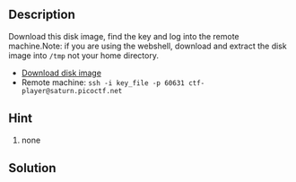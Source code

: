 
## Description

Download this disk image, find the key and log into the remote machine.Note: if you are using the webshell, download and extract the disk image into `/tmp` not your home directory.

- [Download disk image](https://artifacts.picoctf.net/c/69/disk.img.gz)
- Remote machine: `ssh -i key_file -p 60631 ctf-player@saturn.picoctf.net`

## Hint 

1. none

## Solution

